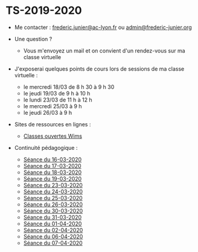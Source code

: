 # TS-2019-2020

<!--
Documents pour ma  classe de terminale S

* Python :
  - MyBinder :
[![Binder](https://mybinder.org/badge_logo.svg)](https://mybinder.org/v2/gh/frederic-junier/TS-2019-2020/master)

-Interpréteur Python en ligne :

[https://repl.it/@fredericjunier/TS-2019-2020](https://repl.it/@fredericjunier/TS-2019-2020)

* Complexes :
  - [Exercices complémentaires](Complexes/Complements/ComplexesExercicesComplementaires.pdf)
  
* Logarithme :

  - [Exemples de graphiques avec échelle semi-logarithmique](Logarithme/TS_Logarithme_decimal.pdf)
  
* Complexes (partie 2) :
  
  - [Corrigés d'exemples du cours](ComplexesPartie2/Corrige-Cours-ComplexesPartie2-2019.pdf)
  - [Corrigés d'exercices de la fiche 2](ComplexesPartie2/CorrigeFiche2.pdf)
  
  --> 

* Me contacter : frederic.junier@ac-lyon.fr  ou admin@frederic-junier.org
* Une question ? 
  * Vous m'envoyez un mail et on convient d'un rendez-vous sur ma classe virtuelle
* J'exposerai quelques points de cours lors de sessions de ma  classe virtuelle :
  * le mercredi 18/03 de 8 h 30 à 9 h 30
  * le jeudi 19/03 de 9 h à 10 h
  * le lundi 23/03 de 11 h à 12 h
  * le mercredi 25/03 à 9 h
  * le jeudi 26/03 à 9 h
  
  
* Sites de ressources en lignes :
  * [Classes ouvertes Wims](https://wims.math.cnrs.fr/wims/wims.cgi?lang=fr&+module=adm%2Fclass%2Fclasses&+type=example)
  
* Continuité pédagogique :

  - [Séance du 16-03-2020](ContinuitePedagogique/seance-16-03-2020.md)
  - [Séance du 17-03-2020](ContinuitePedagogique/seance-17-03-2020.md)
  - [Séance du 18-03-2020](ContinuitePedagogique/seance-18-03-2020.md)
  - [Séance du 19-03-2020](ContinuitePedagogique/seance-19-03-2020.md)
  - [Séance du 23-03-2020](ContinuitePedagogique/seance-23-03-2020.md)
  - [Séance du 24-03-2020](ContinuitePedagogique/seance-24-03-2020.md)
  - [Séance du 25-03-2020](ContinuitePedagogique/seance-25-03-2020.md)
  - [Séance du 26-03-2020](ContinuitePedagogique/seance-26-03-2020.md)
  - [Séance du 30-03-2020](ContinuitePedagogique/seance-30-03-2020.md)
  - [Séance du 31-03-2020](ContinuitePedagogique/seance-31-03-2020.md)
  - [Séance du 01-04-2020](ContinuitePedagogique/seance-01-04-2020.md)
  - [Séance du 02-04-2020](ContinuitePedagogique/seance-02-04-2020.md)
  - [Séance du 06-04-2020](ContinuitePedagogique/seance-06-04-2020.md)
  - [Séance du 07-04-2020](ContinuitePedagogique/seance-07-04-2020.md)
 
 
